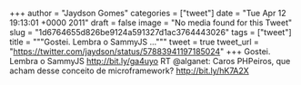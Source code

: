 
+++
author = "Jaydson Gomes"
categories = ["tweet"]
date = "Tue Apr 12 19:13:01 +0000 2011"
draft = false
image = "No media found for this Tweet"
slug = "1d6764655d826be9124a591327d1ac3764443026"
tags = ["tweet"]
title = """Gostei. Lembra o SammyJS ..."""
tweet = true
tweet_url = "https://twitter.com/jaydson/status/57883941197185024"
+++
Gostei. Lembra o SammyJS http://bit.ly/ga4uyo RT @alganet: Caros PHPeiros, que acham desse conceito de microframework? http://bit.ly/hK7A2X
